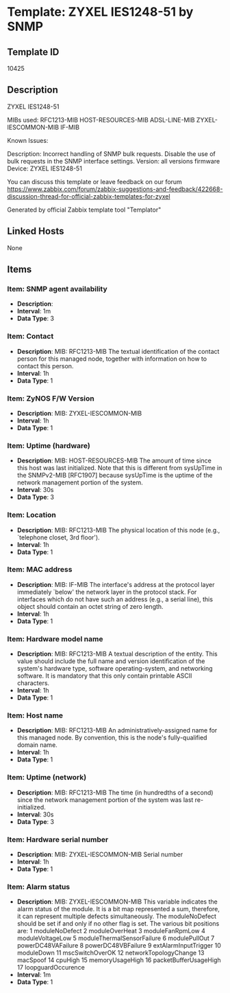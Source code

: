 # Template: ZYXEL IES1248-51 by SNMP

## Template ID
10425

## Description
ZYXEL IES1248-51

MIBs used:
RFC1213-MIB
HOST-RESOURCES-MIB
ADSL-LINE-MIB
ZYXEL-IESCOMMON-MIB
IF-MIB

Known Issues:

  Description: Incorrect handling of SNMP bulk requests. Disable the use of bulk requests in the SNMP interface settings.
  Version: all versions firmware
  Device: ZYXEL IES1248-51

You can discuss this template or leave feedback on our forum https://www.zabbix.com/forum/zabbix-suggestions-and-feedback/422668-discussion-thread-for-official-zabbix-templates-for-zyxel

Generated by official Zabbix template tool "Templator"

## Linked Hosts
None

## Items

### Item: SNMP agent availability
- **Description**: 
- **Interval**: 1m
- **Data Type**: 3

### Item: Contact
- **Description**: MIB: RFC1213-MIB
The textual identification of the contact person
for this managed node, together with information
on how to contact this person.
- **Interval**: 1h
- **Data Type**: 1

### Item: ZyNOS F/W Version
- **Description**: MIB: ZYXEL-IESCOMMON-MIB
- **Interval**: 1h
- **Data Type**: 1

### Item: Uptime (hardware)
- **Description**: MIB: HOST-RESOURCES-MIB
The amount of time since this host was last initialized.
Note that this is different from sysUpTime in the SNMPv2-MIB
[RFC1907] because sysUpTime is the uptime of the
network management portion of the system.
- **Interval**: 30s
- **Data Type**: 3

### Item: Location
- **Description**: MIB: RFC1213-MIB
The physical location of this node (e.g.,
`telephone closet, 3rd floor').
- **Interval**: 1h
- **Data Type**: 1

### Item: MAC address
- **Description**: MIB: IF-MIB
The interface's address at the protocol layer
immediately `below' the network layer in the
protocol stack.  For interfaces which do not have
such an address (e.g., a serial line), this object
should contain an octet string of zero length.
- **Interval**: 1h
- **Data Type**: 1

### Item: Hardware model name
- **Description**: MIB: RFC1213-MIB
A textual description of the entity.  This value
should include the full name and version
identification of the system's hardware type,
software operating-system, and networking
software.  It is mandatory that this only contain
printable ASCII characters.
- **Interval**: 1h
- **Data Type**: 1

### Item: Host name
- **Description**: MIB: RFC1213-MIB
An administratively-assigned name for this
managed node.  By convention, this is the node's
fully-qualified domain name.
- **Interval**: 1h
- **Data Type**: 1

### Item: Uptime (network)
- **Description**: MIB: RFC1213-MIB
The time (in hundredths of a second) since the
network management portion of the system was last
re-initialized.
- **Interval**: 30s
- **Data Type**: 3

### Item: Hardware serial number
- **Description**: MIB: ZYXEL-IESCOMMON-MIB
Serial number
- **Interval**: 1h
- **Data Type**: 1

### Item: Alarm status
- **Description**: MIB: ZYXEL-IESCOMMON-MIB
This variable indicates the alarm status of the module.
It is a bit map represented a sum, therefore, it can represent
multiple defects simultaneously. The moduleNoDefect should be set
if and only if no other flag is set.
The various bit positions are:
1   moduleNoDefect
2   moduleOverHeat
3   moduleFanRpmLow
4   moduleVoltageLow
5   moduleThermalSensorFailure
6   modulePullOut
7   powerDC48VAFailure
8   powerDC48VBFailure
9   extAlarmInputTrigger
10   moduleDown
11   mscSwitchOverOK
12   networkTopologyChange
13   macSpoof
14   cpuHigh
15   memoryUsageHigh
16   packetBufferUsageHigh
17   loopguardOccurence
- **Interval**: 1m
- **Data Type**: 1

